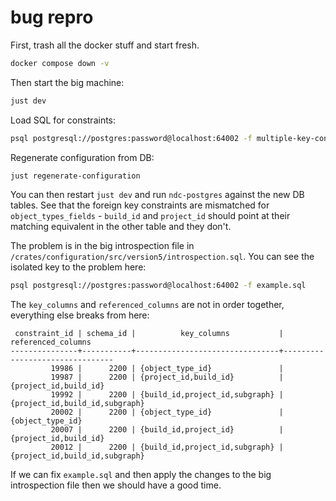# bug repro

First, trash all the docker stuff and start fresh.

```bash
docker compose down -v
```

Then start the big machine:

```bash
just dev
```

Load SQL for constraints:

```bash
psql postgresql://postgres:password@localhost:64002 -f multiple-key-constraints.sql
```

Regenerate configuration from DB:

```bash
just regenerate-configuration
```

You can then restart `just dev` and run `ndc-postgres` against the new DB
tables. See that the foreign key constraints are mismatched for
`object_types_fields` - `build_id` and `project_id` should point at their
matching equivalent in the other table and they don't.

The problem is in the big introspection file in
`/crates/configuration/src/version5/introspection.sql`. You can see the
isolated key to the problem here:

```bash
psql postgresql://postgres:password@localhost:64002 -f example.sql
```

The `key_columns` and `referenced_columns` are not in order together,
everything else breaks from here:

```
 constraint_id | schema_id |          key_columns           |       referenced_columns
---------------+-----------+--------------------------------+--------------------------------
         19986 |      2200 | {object_type_id}               |
         19987 |      2200 | {project_id,build_id}          | {project_id,build_id}
         19992 |      2200 | {build_id,project_id,subgraph} | {project_id,build_id,subgraph}
         20002 |      2200 | {object_type_id}               | {object_type_id}
         20007 |      2200 | {build_id,project_id}          | {project_id,build_id}
         20012 |      2200 | {build_id,project_id,subgraph} | {project_id,build_id,subgraph}
```

If we can fix `example.sql` and then apply the changes to the big introspection
file then we should have a good time.
